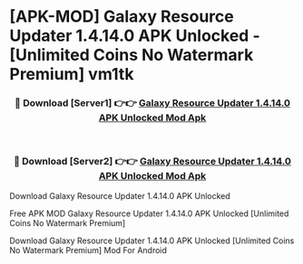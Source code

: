# [APK-MOD] Galaxy Resource Updater 1.4.14.0 APK Unlocked - [Unlimited Coins No Watermark Premium] vm1tk



<div align="center">
<h3>🔴 Download [Server1] 👉👉 <a href="https://momento.my/?title=Galaxy_Resource_Updater_1.4.14.0_APK_Unlocked">Galaxy Resource Updater 1.4.14.0 APK Unlocked Mod Apk</a></h3><br>

<h3>🔴 Download [Server2] 👉👉 <a href="https://momento.my/?title=Galaxy_Resource_Updater_1.4.14.0_APK_Unlocked">Galaxy Resource Updater 1.4.14.0 APK Unlocked Mod Apk</a></h3>
</div>



Download Galaxy Resource Updater 1.4.14.0 APK Unlocked 

Free APK MOD Galaxy Resource Updater 1.4.14.0 APK Unlocked [Unlimited Coins No Watermark Premium]

Download Galaxy Resource Updater 1.4.14.0 APK Unlocked [Unlimited Coins No Watermark Premium] Mod For Android
